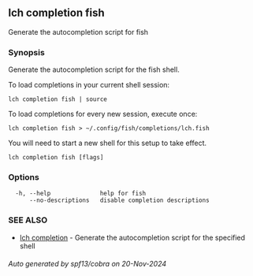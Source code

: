 ## lch completion fish

Generate the autocompletion script for fish

### Synopsis

Generate the autocompletion script for the fish shell.

To load completions in your current shell session:

	lch completion fish | source

To load completions for every new session, execute once:

	lch completion fish > ~/.config/fish/completions/lch.fish

You will need to start a new shell for this setup to take effect.


```
lch completion fish [flags]
```

### Options

```
  -h, --help              help for fish
      --no-descriptions   disable completion descriptions
```

### SEE ALSO

* [lch completion](lch_completion.md)	 - Generate the autocompletion script for the specified shell

###### Auto generated by spf13/cobra on 20-Nov-2024
